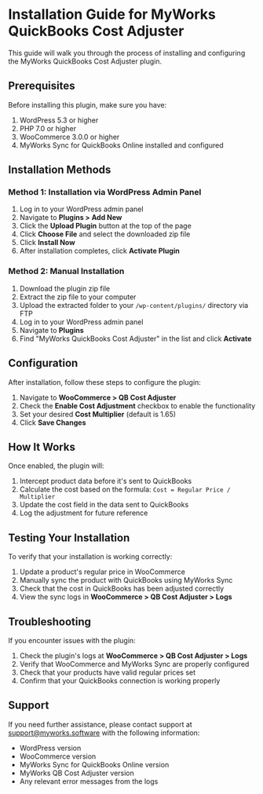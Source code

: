 # Installation Guide for MyWorks QuickBooks Cost Adjuster

This guide will walk you through the process of installing and configuring the MyWorks QuickBooks Cost Adjuster plugin.

## Prerequisites

Before installing this plugin, make sure you have:

1. WordPress 5.3 or higher
2. PHP 7.0 or higher
3. WooCommerce 3.0.0 or higher
4. MyWorks Sync for QuickBooks Online installed and configured

## Installation Methods

### Method 1: Installation via WordPress Admin Panel

1. Log in to your WordPress admin panel
2. Navigate to **Plugins > Add New**
3. Click the **Upload Plugin** button at the top of the page
4. Click **Choose File** and select the downloaded zip file
5. Click **Install Now**
6. After installation completes, click **Activate Plugin**

### Method 2: Manual Installation

1. Download the plugin zip file
2. Extract the zip file to your computer
3. Upload the extracted folder to your `/wp-content/plugins/` directory via FTP
4. Log in to your WordPress admin panel
5. Navigate to **Plugins**
6. Find "MyWorks QuickBooks Cost Adjuster" in the list and click **Activate**

## Configuration

After installation, follow these steps to configure the plugin:

1. Navigate to **WooCommerce > QB Cost Adjuster**
2. Check the **Enable Cost Adjustment** checkbox to enable the functionality
3. Set your desired **Cost Multiplier** (default is 1.65)
4. Click **Save Changes**

## How It Works

Once enabled, the plugin will:

1. Intercept product data before it's sent to QuickBooks
2. Calculate the cost based on the formula: `Cost = Regular Price / Multiplier`
3. Update the cost field in the data sent to QuickBooks
4. Log the adjustment for future reference

## Testing Your Installation

To verify that your installation is working correctly:

1. Update a product's regular price in WooCommerce
2. Manually sync the product with QuickBooks using MyWorks Sync
3. Check that the cost in QuickBooks has been adjusted correctly
4. View the sync logs in **WooCommerce > QB Cost Adjuster > Logs**

## Troubleshooting

If you encounter issues with the plugin:

1. Check the plugin's logs at **WooCommerce > QB Cost Adjuster > Logs**
2. Verify that WooCommerce and MyWorks Sync are properly configured
3. Check that your products have valid regular prices set
4. Confirm that your QuickBooks connection is working properly

## Support

If you need further assistance, please contact support at [support@myworks.software](mailto:support@myworks.software) with the following information:

- WordPress version
- WooCommerce version
- MyWorks Sync for QuickBooks Online version
- MyWorks QB Cost Adjuster version
- Any relevant error messages from the logs 